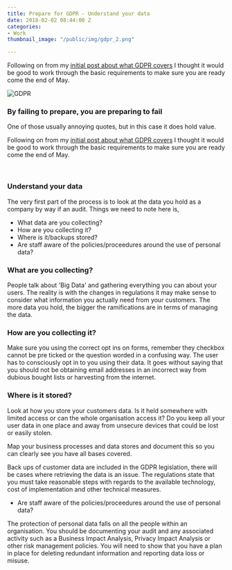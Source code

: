 ```yaml
---
title: Prepare for GDPR - Understand your data
date: 2018-02-02 08:44:00 Z
categories:
- Work
thumbnail_image: "/public/img/gdpr_2.png"

---
```


Following on from my [initial post about what GDPR covers](http://www.sushkelly.co.uk/work/2018/01/24/gdpr-for-small-businesses.html) I thought it would be good to work through the basic requirements to make sure you are ready come the end of May.

<p><img  src="{{ site.baseurl }}/uploads/gdpr_2.png" alt="GDPR"  /></p>

### By failing to prepare, you are preparing to fail

One of those usually annoying quotes, but in this case it does hold value. 


Following on from my [initial post about what GDPR covers](http://www.sushkelly.co.uk/work/2018/01/24/gdpr-for-small-businesses.html) I thought it would be good to work through the basic requirements to make sure you are ready come the end of May.
<!--more--> 

### Understand your data

The very first part of the process is to look at the data you hold as a company by way if an audit. Things we need to note here is, 

* What data are you collecting?
* How are you collecting it?
* Where is it/backups stored?
* Are staff aware of the policies/proceedures around the use of personal data?


### What are you collecting?

People talk about 'Big Data' and gathering everything you can about your users. The reality is with the changes in regulations it may make sense to consider what information you actually need from your customers. The more data you hold, the bigger the ramifications are in terms of managing the data.

### How are you collecting it?

Make sure you using the correct opt ins on forms, remember they checkbox cannot be pre ticked or the question worded in a confusing way. The user has to consciously opt in to you using their data. It goes without saying that you should not be  obtaining email addresses in an incorrect way from dubious bought lists or harvesting from the internet.

### Where is it stored?

Look at how you store your customers data. Is it held somewhere with limited access or can the whole organisation access it? Do you keep all your user data in one place and away from unsecure devices that could be lost or easily stolen.

Map your business processes and data stores and document this so you can clearly see you have all bases covered.

Back ups of customer data are included in the GDPR legislation, there will be cases where retrieving the data is an issue. The regulations state that you must take reasonable steps with regards to the available technology, cost of implementation and other technical measures.

* Are staff aware of the policies/proceedures around the use of personal data?

The protection of personal data falls on all the people within an organisation. You should be documenting your audit and any associated activity such as a Business Impact Analysis, Privacy Impact Analysis or other risk management policies. You will need to show that you have a plan in place for deleting redundant information and reporting data loss or misuse.

